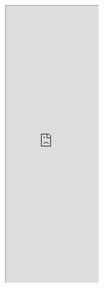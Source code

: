 

<iframe src="https://5docs.oss-cn-shanghai.aliyuncs.com/res/芯板/Bcore Slab——Build Everlasting Civilization.PDF"  height=900px > </iframe>